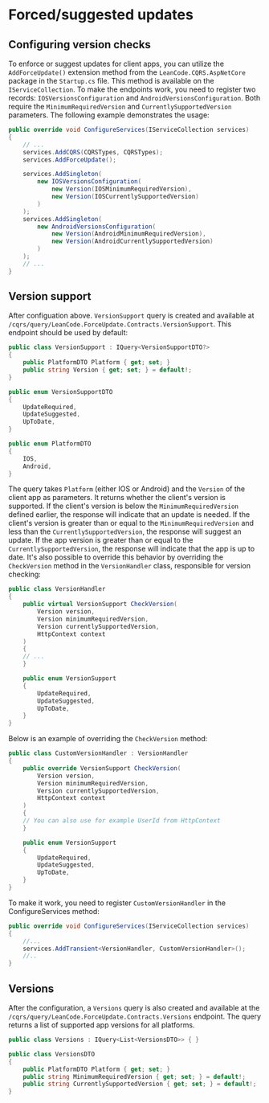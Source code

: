 # Forced/suggested updates

## Configuring version checks

To enforce or suggest updates for client apps, you can utilize the `AddForceUpdate()` extension method from the `LeanCode.CQRS.AspNetCore` package in the `Startup.cs` file. This method is available on the `IServiceCollection`. To make the endpoints work, you need to register two records: `IOSVersionsConfiguration` and `AndroidVersionsConfiguration`. Both require the `MinimumRequiredVersion` and `CurrentlySupportedVersion` parameters. The following example demonstrates the usage:

```csharp
public override void ConfigureServices(IServiceCollection services)
{
    // ...
    services.AddCQRS(CQRSTypes, CQRSTypes);
    services.AddForceUpdate();

    services.AddSingleton(
        new IOSVersionsConfiguration(
            new Version(IOSMinimumRequiredVersion),
            new Version(IOSCurrentlySupportedVersion)
        )
    );
    services.AddSingleton(
        new AndroidVersionsConfiguration(
            new Version(AndroidMinimumRequiredVersion),
            new Version(AndroidCurrentlySupportedVersion)
        )
    );
    // ...
}
```

## Version support
After configuation above. `VersionSupport` query is created and available at `/cqrs/query/LeanCode.ForceUpdate.Contracts.VersionSupport`. This endpoint should be used by default:
```csharp
public class VersionSupport : IQuery<VersionSupportDTO?>
{
    public PlatformDTO Platform { get; set; }
    public string Version { get; set; } = default!;
}

public enum VersionSupportDTO
{
    UpdateRequired,
    UpdateSuggested,
    UpToDate,
}

public enum PlatformDTO
{
    IOS,
    Android,
}
```
The query takes `Platform` (either IOS or Android) and the `Version` of the client app as parameters. It returns whether the client's version is supported. If the client's version is below the `MinimumRequiredVersion` defined earlier, the response will indicate that an update is needed. If the client's version is greater than or equal to the `MinimumRequiredVersion` and less than the `CurrentlySupportedVersion`, the response will suggest an update. If the app version is greater than or equal to the `CurrentlySupportedVersion`, the response will indicate that the app is up to date. It's also possible to override this behavior by overriding the `CheckVersion` method in the `VersionHandler` class, responsible for version checking:

```csharp
public class VersionHandler
{
    public virtual VersionSupport CheckVersion(
        Version version,
        Version minimumRequiredVersion,
        Version currentlySupportedVersion,
        HttpContext context
    )
    {
    // ...
    }

    public enum VersionSupport
    {
        UpdateRequired,
        UpdateSuggested,
        UpToDate,
    }
}
```
Below is an example of overriding the `CheckVersion` method:
```csharp
public class CustomVersionHandler : VersionHandler
{
    public override VersionSupport CheckVersion(
        Version version,
        Version minimumRequiredVersion,
        Version currentlySupportedVersion,
        HttpContext context
    )
    {
    // You can also use for example UserId from HttpContext
    }

    public enum VersionSupport
    {
        UpdateRequired,
        UpdateSuggested,
        UpToDate,
    }
}
```
To make it work, you need to register `CustomVersionHandler` in the ConfigureServices method:
```csharp
public override void ConfigureServices(IServiceCollection services)
{
    //...
    services.AddTransient<VersionHandler, CustomVersionHandler>();
    //..
}
```

## Versions

After the configuration, a `Versions` query is also created and available at the `/cqrs/query/LeanCode.ForceUpdate.Contracts.Versions` endpoint. The query returns a list of supported app versions for all platforms.

```csharp
public class Versions : IQuery<List<VersionsDTO>> { }

public class VersionsDTO
{
    public PlatformDTO Platform { get; set; }
    public string MinimumRequiredVersion { get; set; } = default!;
    public string CurrentlySupportedVersion { get; set; } = default!;
}
```
